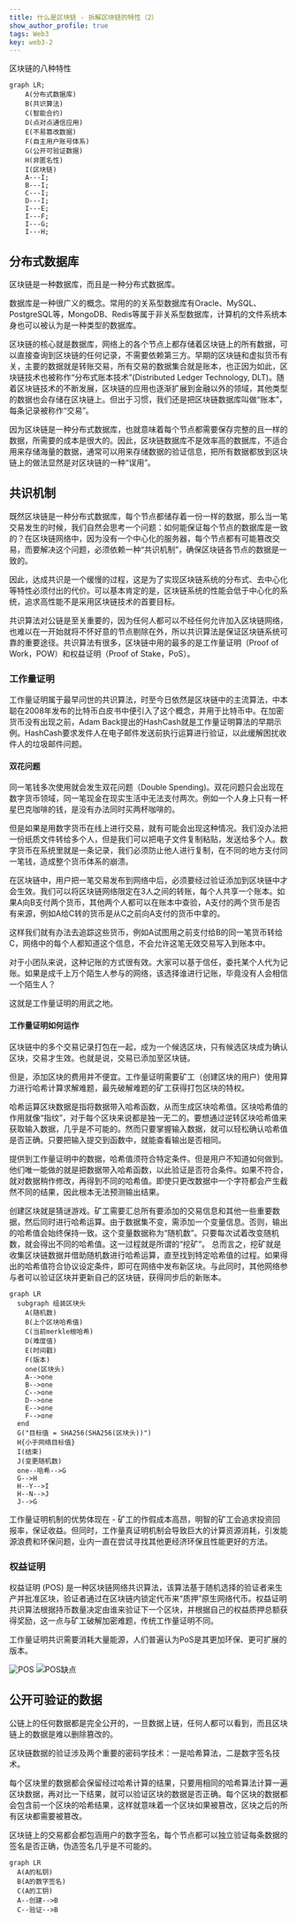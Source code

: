 ```yaml
---
title: 什么是区块链 - 拆解区块链的特性（2）
show_author_profile: true
tags: Web3
key: web3-2
---
```


区块链的八种特性

<!--more-->


```mermaid
graph LR;
    A(分布式数据库)
    B(共识算法)
    C(智能合约)
    D(点对点通信应用)
    E(不易篡改数据)
    F(自主用户账号体系)
    G(公开可验证数据)
    H(非匿名性)
    I(区块链)
    A---I;
    B---I;
    C---I;
    D---I;
    I---E;
    I---F;
    I---G;
    I---H;
```

## 分布式数据库

区块链是一种数据库，而且是一种分布式数据库。

数据库是一种很广义的概念。常用的的关系型数据库有Oracle、MySQL、PostgreSQL等，MongoDB、Redis等属于非关系型数据库，计算机的文件系统本身也可以被认为是一种类型的数据库。

区块链的核心就是数据库，网络上的各个节点上都存储着区块链上的所有数据，可以直接查询到区块链的任何记录，不需要依赖第三方。早期的区块链和虚拟货币有关，主要的数据就是转账交易，所有交易的数据集合就是账本，也正因为如此，区块链技术也被称作“分布式账本技术”(Distributed Ledger Technology, DLT)。随着区块链技术的不断发展，区块链的应用也逐渐扩展到金融以外的领域，其他类型的数据也会存储在区块链上。但出于习惯，我们还是把区块链数据库叫做“账本”，每条记录被称作“交易”。

因为区块链是一种分布式数据库，也就意味着每个节点都需要保存完整的且一样的数据，所需要的成本是很大的。因此，区块链数据库不是效率高的数据库，不适合用来存储海量的数据，通常可以用来存储数据的验证信息，把所有数据都放到区块链上的做法显然是对区块链的一种“误用”。

## 共识机制

既然区块链是一种分布式数据库，每个节点都储存着一份一样的数据，那么当一笔交易发生的时候，我们自然会思考一个问题：如何能保证每个节点的数据库是一致的？在区块链网络中，因为没有一个中心化的服务器，每个节点都有可能篡改交易，而要解决这个问题，必须依赖一种“共识机制”，确保区块链各节点的数据是一致的。

因此，达成共识是一个缓慢的过程，这是为了实现区块链系统的分布式、去中心化等特性必须付出的代价。可以基本肯定的是，区块链系统的性能会低于中心化的系统，追求高性能不是采用区块链技术的首要目标。

共识算法对公链是至关重要的，因为任何人都可以不经任何允许加入区块链网络，也难以在一开始就将不怀好意的节点剔除在外，所以共识算法是保证区块链系统可靠的重要途径。共识算法有很多，区块链中用的最多的是工作量证明（Proof of Work，POW）和权益证明（Proof of Stake，PoS）。

### 工作量证明

工作量证明属于最早问世的共识算法，时至今日依然是区块链中的主流算法，中本聪在2008年发布的比特币白皮书中便引入了这个概念，并用于比特币中。在加密货币没有出现之前，Adam Back提出的HashCash就是工作量证明算法的早期示例。HashCash要求发件人在电子邮件发送前执行运算进行验证，以此缓解困扰收件人的垃圾邮件问题。

#### 双花问题

同一笔钱多次使用就会发生双花问题（Double Spending)。双花问题只会出现在数字货币领域，同一笔现金在现实生活中无法支付两次。例如一个人身上只有一杯星巴克咖啡的钱，是没有办法同时买两杯咖啡的。

但是如果是用数字货币在线上进行交易，就有可能会出现这种情况。我们没办法把一份纸质文件转给多个人，但是我们可以把电子文件复制粘贴，发送给多个人。数字货币在系统里就是一条记录，我们必须防止他人进行复制，在不同的地方支付同一笔钱，造成整个货币体系的崩溃。

在区块链中，用户把一笔交易发布到网络中后，必须要经过验证添加到区块链中才会生效。我们可以将区块链网络限定在3人之间的转账，每个人共享一个账本。如果A向B支付两个货币，其他两个人都可以在账本中查验，A支付的两个货币是否有来源，例如A给C转的货币是从C之前向A支付的货币中拿的。

这样我们就有办法去追踪这些货币，例如A试图用之前支付给B的同一笔货币转给C，网络中的每个人都知道这个信息，不会允许这笔无效交易写入到账本中。

对于小团队来说，这种记账的方式很有效。大家可以基于信任，委托某个人代为记账。如果是成千上万个陌生人参与的网络，该选择谁进行记账，毕竟没有人会相信一个陌生人？

这就是工作量证明的用武之地。

#### 工作量证明如何运作

区块链中的多个交易记录打包在一起，成为一个候选区块，只有候选区块成为确认区块，交易才生效。也就是说，交易已添加至区块链。

但是，添加区块的费用并不便宜。工作量证明需要矿工（创建区块的用户）使用算力进行哈希计算求解难题，最先破解难题的矿工获得打包区块的特权。

哈希运算区块数据是指将数据带入哈希函数，从而生成区块哈希值。区块哈希值的作用就像“指纹”，对于每个区块来说都是独一无二的。要想通过逆转区块哈希值来获取输入数据，几乎是不可能的。然而只要掌握输入数据，就可以轻松确认哈希值是否正确。只要把输入提交到函数中，就能查看输出是否相同。

提供到工作量证明中的数据，哈希值须符合特定条件。但是用户不知道如何做到。他们唯一能做的就是把数据带入哈希函数，以此验证是否符合条件。如果不符合，就对数据稍作修改，再得到不同的哈希值。即使只更改数据中一个字符都会产生截然不同的结果，因此根本无法预测输出结果。

创建区块就是猜谜游戏。矿工需要汇总所有要添加的交易信息和其他一些重要数据，然后同时进行哈希运算。由于数据集不变，需添加一个变量信息。否则，输出的哈希值会始终保持一致。这个变量数据称为“随机数”。只要每次试着改变随机数，就会得出不同的哈希值。这一过程就是所谓的“挖矿”。
总而言之，挖矿就是收集区块链数据并借助随机数进行哈希运算，直至找到特定哈希值的过程。如果得出的哈希值符合协议设定条件，即可在网络中发布新区块。与此同时，其他网络参与者可以验证区块并更新自己的区块链，获得同步后的新账本。

```mermaid
graph LR
  subgraph 组装区块头
    A(随机数)
    B(上个区块哈希值)
    C(当前merkle根哈希)
    D(难度值)
    E(时间戳)
    F(版本)
    one(区块头)
    A-->one
    B-->one
    C-->one
    D-->one
    E-->one
    F-->one
  end
  G("目标值 = SHA256(SHA256(区块头))")
  H{小于网络目标值}
  I(结束)
  J(变更随机数)
  one--哈希-->G
  G-->H
  H--Y-->I
  H--N-->J
  J-->G
```

工作量证明机制的优势体现在 - 矿工的作假成本高昂，明智的矿工会追求投资回报率，保证收益。但同时，工作量真证明机制会导致巨大的计算资源消耗，引发能源浪费和环保问题，业内一直在尝试寻找其他更经济环保且性能更好的方法。

### 权益证明

权益证明 (POS) 是一种区块链网络共识算法，该算法基于随机选择的验证者来生产并批准区块，验证者通过在区块链内锁定代币来“质押”原生网络代币。权益证明共识算法根据持币数量决定由谁来验证下一个区块，并根据自己的权益质押总额获得奖励，这一点与矿工破解加密难题，传统工作量证明不同。

工作量证明共识需要消耗大量能源，人们普遍认为PoS是其更加环保、更可扩展的版本。

![POS](https://github.com/darcy-fzh/darcy-fzh.github.io/raw/master/screenshots/What-is-proof-of-stake-1_CH.png)
![POS缺点](https://github.com/darcy-fzh/darcy-fzh.github.io/raw/master/screenshots/POS缺点.png)

## 公开可验证的数据

公链上的任何数据都是完全公开的，一旦数据上链，任何人都可以看到，而且区块链上的数据是难以删除篡改的。

区块链数据的验证涉及两个重要的密码学技术：一是哈希算法，二是数字签名技术。

每个区块里的数据都会保留经过哈希计算的结果，只要用相同的哈希算法计算一遍区块数据，再对比一下结果，就可以验证区块的数据是否正确。每个区块的数据都会包含前一个区块的哈希结果，这样就意味着一个区块如果被篡改，区块之后的所有区块都需要被篡改。

区块链上的交易都会都包涵用户的数字签名，每个节点都可以独立验证每条数据的签名是否正确，伪造签名几乎是不可能的。

```mermaid
graph LR
  A(A的私钥)
  B(A的数字签名)
  C(A的工钥)
  A--创建-->B
  C--验证-->B
```